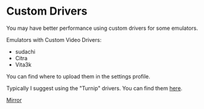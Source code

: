 # Custom Drivers

You may have better performance using custom drivers for some emulators.

Emulators with Custom Video Drivers:
- sudachi
- Citra
- Vita3k

You can find where to upload them in the settings profile.

Typically I suggest using the "Turnip" drivers. You can find them [here](https://github.com/K11MCH1/AdrenoToolsDrivers/releases).

[Mirror](https://github.com/Weab-chan/freedreno_turnip-CI/releases)